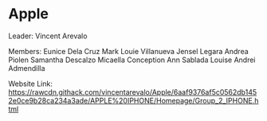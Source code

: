 # Apple

Leader: Vincent Arevalo

Members:
Eunice Dela Cruz
Mark Louie Villanueva
Jensel Legara
Andrea Piolen
Samantha Descalzo
Micaella Conception
Ann Sablada
Louise Andrei Admendilla


Website Link: https://rawcdn.githack.com/vincentarevalo/Apple/6aaf9376af5c0562db1452e0ce9b28ca234a3ade/APPLE%20IPHONE/Homepage/Group_2_IPHONE.html